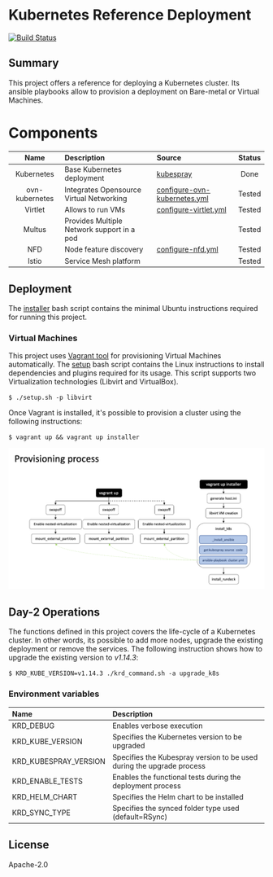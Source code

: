 # Kubernetes Reference Deployment
[![Build Status](https://travis-ci.org/electrocucaracha/krd.png)](https://travis-ci.org/electrocucaracha/krd)

## Summary

This project offers a reference for deploying a Kubernetes cluster.
Its ansible playbooks allow to provision a deployment on Bare-metal
or Virtual Machines.

# Components

| Name           | Description                                   | Source                            | Status      |
|:--------------:|:----------------------------------------------|:----------------------------------|:-----------:|
| Kubernetes     | Base Kubernetes deployment                    | [kubespray][1]                    | Done        |
| ovn-kubernetes | Integrates Opensource Virtual Networking      | [configure-ovn-kubernetes.yml][2] | Tested      |
| Virtlet        | Allows to run VMs                             | [configure-virtlet.yml][3]        | Tested      |
| Multus         | Provides Multiple Network support in a pod    |                                   | Tested      |
| NFD            | Node feature discovery                        | [configure-nfd.yml][4]            | Tested      |
| Istio          | Service Mesh platform                         |                                   | Tested      |

## Deployment

The [installer](installer.sh) bash script contains the minimal
Ubuntu instructions required for running this project.

### Virtual Machines

This project uses [Vagrant tool][5] for provisioning Virtual Machines
automatically. The [setup](setup.sh) bash script contains the
Linux instructions to install dependencies and plugins required for
its usage. This script supports two Virtualization technologies
(Libvirt and VirtualBox).

    $ ./setup.sh -p libvirt

Once Vagrant is installed, it's possible to provision a cluster using
the following instructions:

    $ vagrant up && vagrant up installer

![Provisioning](docs/src/img/provisioning.png)

## Day-2 Operations

The functions defined in this project covers the life-cycle of a
Kubernetes cluster. In other words, its possible to add more nodes,
upgrade the existing deployment or remove the services.  The following
instruction shows how to upgrade the existing version to *v1.14.3*:

    $ KRD_KUBE_VERSION=v1.14.3 ./krd_command.sh -a upgrade_k8s

### Environment variables

| Name                  | Description                                                           |
|:----------------------|:----------------------------------------------------------------------|
| KRD_DEBUG             | Enables verbose execution                                             |
| KRD_KUBE_VERSION      | Specifies the Kubernetes version to be upgraded                       |
| KRD_KUBESPRAY_VERSION | Specifies the Kubespray version to be used during the upgrade process |
| KRD_ENABLE_TESTS      | Enables the functional tests during the deployment process            |
| KRD_HELM_CHART        | Specifies the Helm chart to be installed                              |
| KRD_SYNC_TYPE         | Specifies the synced folder type used (default=RSync)                 |

## License

Apache-2.0

[1]: https://github.com/kubernetes-sigs/kubespray
[2]: playbooks/configure-ovn-kubernetes.yml
[3]: playbooks/configure-virtlet.yml
[4]: playbooks/configure-nfd.yml
[5]: https://www.vagrantup.com/
